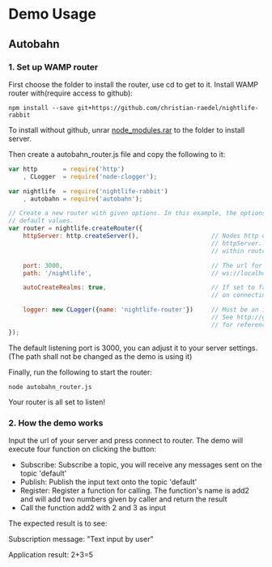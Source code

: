 # Demo Usage
## Autobahn
### 1. Set up WAMP router
First choose the folder to install the router, use cd to get to it.
Install WAMP router with(require access to github):
```
npm install --save git+https://github.com/christian-raedel/nightlife-rabbit
```
To install without github, unrar [node_modules.rar](../../examples/sdk7-demo/resources) to the folder to install server.

Then create a autobahn_router.js file and copy the following to it:
```js
var http       = require('http')
    , CLogger  = require('node-clogger');

var nightlife  = require('nightlife-rabbit')
    , autobahn = require('autobahn');

// Create a new router with given options. In this example, the options are the
// default values.
var router = nightlife.createRouter({
    httpServer: http.createServer(),                    // Nodes http or https server can be used.
                                                        // httpServer.listen() will be called from
                                                        // within router constructor.

    port: 3000,                                         // The url for client connections will be:
    path: '/nightlife',                                 // ws://localhost:3000/nightlife.

    autoCreateRealms: true,                             // If set to false, an exception will be thrown
                                                        // on connecting to a non-existent realm.

    logger: new CLogger({name: 'nightlife-router'})     // Must be an instance of 'node-clogger'.
                                                        // See http://github.com/christian-raedel/node-clogger
                                                        // for reference...
});
```
The default listening port is 3000, you can adjust it to your server settings. (The path shall not be changed as the demo is using it)

Finally, run the following to start the router:
```
node autobahn_router.js
```
Your router is all set to listen!

### 2. How the demo works
Input the url of your server and press connect to router.
The demo will execute four function on clicking the button:
* Subscribe: Subscribe a topic, you will receive any messages sent on the topic 'default'
* Publish: Publish the input text onto the topic 'default'
* Register: Register a function for calling. The function's name is add2 and will add two numbers given by caller and return the result
* Call the function add2 with 2 and 3 as input

The expected result is to see:

Subscription message: "Text input by user"

Application result: 2+3=5